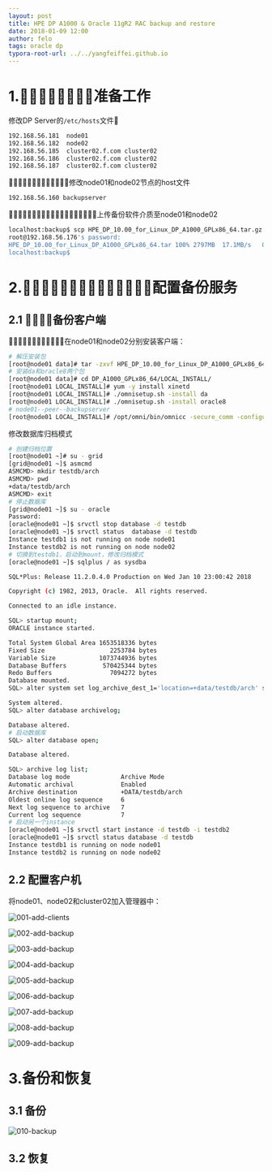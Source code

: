 ```yaml
---
layout: post
title: HPE DP A1000 & Oracle 11gR2 RAC backup and restore
date: 2018-01-09 12:00
author: felo
tags: oracle dp
typora-root-url: ../../yangfeiffei.github.io
---
```



# 1.准备工作

修改DP Server的`/etc/hosts`文件
```bash
192.168.56.181  node01
192.168.56.182  node02
192.168.56.185  cluster02.f.com cluster02
192.168.56.186  cluster02.f.com cluster02
192.168.56.187  cluster02.f.com cluster02
```

修改node01和node02节点的host文件
```bash
192.168.56.160 backupserver
```

上传备份软件介质至node01和node02

```bash
localhost:backup$ scp HPE_DP_10.00_for_Linux_DP_A1000_GPLx86_64.tar.gz root@192.168.56.181:/root/
root@192.168.56.176's password: 
HPE_DP_10.00_for_Linux_DP_A1000_GPLx86_64.tar 100% 2797MB  17.1MB/s   02:43    
localhost:backup$ 
```

# 2.配置备份服务

## 2.1 备份客户端

在node01和node02分别安装客户端：

```bash
# 解压安装包
[root@node01 data]# tar -zxvf HPE_DP_10.00_for_Linux_DP_A1000_GPLx86_64.tar.gz
# 安装da和oracle8两个包
[root@node01 data]# cd DP_A1000_GPLx86_64/LOCAL_INSTALL/
[root@node01 LOCAL_INSTALL]# yum -y install xinetd
[root@node01 LOCAL_INSTALL]# ./omnisetup.sh -install da
[root@node01 LOCAL_INSTALL]# ./omnisetup.sh -install oracle8
# node01--peer--backupserver
[root@node01 LOCAL_INSTALL]# /opt/omni/bin/omnicc -secure_comm -configure_peer backupserver
```

修改数据库归档模式

```bash
# 创建归档位置
[root@node01 ~]# su - grid
[grid@node01 ~]$ asmcmd
ASMCMD> mkdir testdb/arch
ASMCMD> pwd
+data/testdb/arch
ASMCMD> exit
# 停止数据库
[grid@node01 ~]$ su - oracle
Password:
[oracle@node01 ~]$ srvctl stop database -d testdb
[oracle@node01 ~]$ srvctl status  database -d testdb
Instance testdb1 is not running on node node01
Instance testdb2 is not running on node node02
# 切换到testdb1，启动到mount，修改归档模式
[oracle@node01 ~]$ sqlplus / as sysdba

SQL*Plus: Release 11.2.0.4.0 Production on Wed Jan 10 23:00:42 2018

Copyright (c) 1982, 2013, Oracle.  All rights reserved.

Connected to an idle instance.

SQL> startup mount;
ORACLE instance started.

Total System Global Area 1653518336 bytes
Fixed Size                  2253784 bytes
Variable Size            1073744936 bytes
Database Buffers          570425344 bytes
Redo Buffers                7094272 bytes
Database mounted.
SQL> alter system set log_archive_dest_1='location=+data/testdb/arch' scope=spfile sid='*';

System altered.
SQL> alter database archivelog;

Database altered.
# 启动数据库
SQL> alter database open;

Database altered.

SQL> archive log list;
Database log mode              Archive Mode
Automatic archival             Enabled
Archive destination            +DATA/testdb/arch
Oldest online log sequence     6
Next log sequence to archive   7
Current log sequence           7
# 启动另一个instance
[oracle@node01 ~]$ srvctl start instance -d testdb -i testdb2
[oracle@node01 ~]$ srvctl status database -d testdb
Instance testdb1 is running on node node01
Instance testdb2 is running on node node02

```



## 2.2 配置客户机

将node01、node02和cluster02加入管理器中：

![001-add-clients](/images/dp-backup-rac/001-add-clients.png)

![002-add-backup](/images/dp-backup-rac/002-add-backup.png)

![003-add-backup](/images/dp-backup-rac/003-add-backup.png)

![004-add-backup](/images/dp-backup-rac/004-add-backup.png)

![005-add-backup](/images/dp-backup-rac/005-add-backup.png)

![006-add-backup](/images/dp-backup-rac/006-add-backup.png)

![007-add-backup](/images/dp-backup-rac/007-add-backup.png)

![008-add-backup](/images/dp-backup-rac/008-add-backup.png)

![009-add-backup](/images/dp-backup-rac/009-add-backup.png)



# 3.备份和恢复

## 3.1 备份



![010-backup](/images/dp-backup-rac/010-backup.png)



## 3.2 恢复





